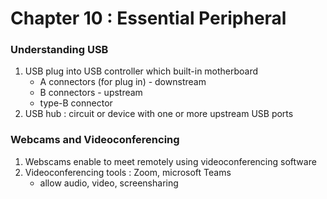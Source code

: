 # Chapter 10 : Essential Peripheral

### Understanding USB
1. USB plug into USB controller which built-in motherboard
    - A connectors (for plug in) - downstream
    - B connectors - upstream
    - type-B connector
3. USB hub : circuit or device with one or more upstream USB ports

### Webcams and Videoconferencing
1. Webscams enable to meet remotely using videoconferencing software
2. Videoconferencing tools :  Zoom, microsoft Teams
    - allow audio, video, screensharing
